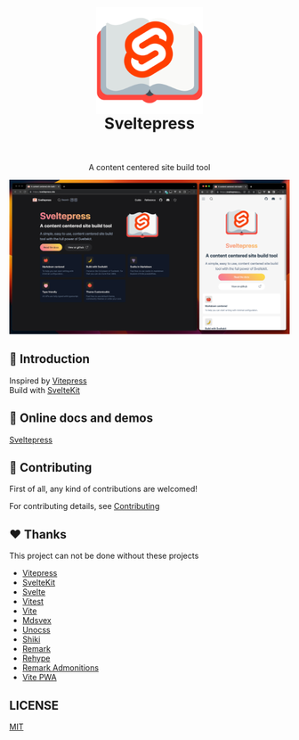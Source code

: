<h1 align="center">
  <br>
 <img align="center" alt="Sveltepress" src="./packages/docs-site/static/android-chrome-192x192.png" />
  <br>
  Sveltepress
  <br>
  <br>
</h1>

<p align="center">
A content centered site build tool
</p>

<p align="center">
  <a href="https://sveltepress.site/" target="_blank" rel="noopener noreferrer" >
    <img src="./assets/site.png" alt="Sveltepress screenshots" width="600" height="auto">
  </a>
</p>

## :pizza: Introduction

Inspired by [Vitepress](https://vitepress.vuejs.org/)  
Build with [SvelteKit](https://kit.svelte.dev/) 

## :bookmark_tabs: Online docs and demos

[Sveltepress](https://sveltepress.site/)


## :pray: Contributing

First of all, any kind of contributions are welcomed!

For contributing details, see [Contributing](./CONTRIBUTING.md)

## :heart: Thanks 

This project can not be done without these projects

* [Vitepress](https://vitepress.vuejs.org/)
* [SvelteKit](https://kit.svelte.dev/) 
* [Svelte](https://svelte.dev/)
* [Vitest](https://vitest.dev/)
* [Vite](https://vitejs.dev/)
* [Mdsvex](https://mdsvex.com/)
* [Unocss](https://github.com/unocss/unocss)
* [Shiki](https://github.com/shikijs/shiki)
* [Remark](https://github.com/remarkjs/remark)
* [Rehype](https://github.com/rehypejs/rehype)
* [Remark Admonitions](https://github.com/elviswolcott/remark-admonitions)
* [Vite PWA](https://github.com/vite-pwa/docs)

## LICENSE

[MIT](./LICENSE)
